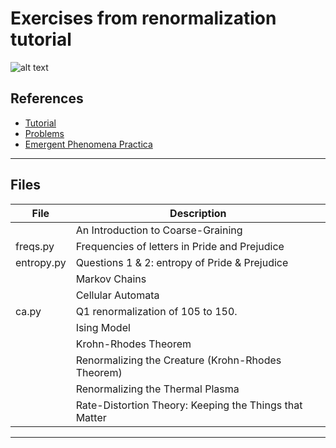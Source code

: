# Exercises from renormalization tutorial

![alt text](https://www.complexityexplorer.org/system//courses/tutorials/logos/000/000/067/normal/PastedGraphic-2.jpg?1554505471 "")


## References

* [Tutorial](https://www.complexityexplorer.org/courses/67-introduction-to-renormalization)
* [Problems](http://tuvalu.santafe.edu/~simon/MOOC_problems.pdf)
* [Emergent Phenomena Practica](http://tuvalu.santafe.edu/~simon/practical.pdf)

---

## Files

|File|Description|
|------------------------------|-----------------------------------------------------------|
||An Introduction to Coarse-Graining|
|freqs.py|Frequencies of letters in Pride and Prejudice|
|entropy.py|Questions 1 & 2: entropy of Pride & Prejudice|
||Markov Chains|
||Cellular Automata|
|ca.py|Q1 renormalization of 105 to 150.|
||Ising Model|
||Krohn-Rhodes Theorem|
||Renormalizing the Creature (Krohn-Rhodes Theorem)|
||Renormalizing the Thermal Plasma|
||Rate-Distortion Theory: Keeping the Things that Matter|

---
